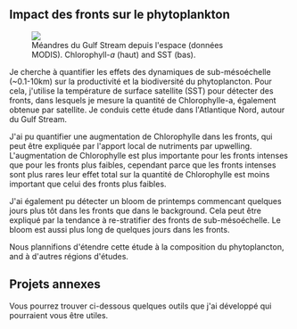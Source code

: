 
## Impact des fronts sur le phytoplankton

<figure style="width:75%">
    <img src="/assets/img/jet_combined_s.jpg">
    <figcaption>
    Méandres du Gulf Stream depuis l'espace (données MODIS). 
    Chlorophyll-<em>a</em> (haut) and SST (bas).
    </figcaption>
</figure>

Je cherche à quantifier les effets des dynamiques de sub-mésoéchelle (~0.1-10km) sur la productivité et la biodiversité du phytoplancton.
Pour cela, j'utilise la température de surface satellite (SST) pour détecter des fronts, dans lesquels je mesure la quantité de Chlorophylle-a, également obtenue par satellite.
Je conduis cette étude dans l'Atlantique Nord, autour du Gulf Stream.

J'ai pu quantifier une augmentation de Chlorophylle dans les fronts, qui peut être expliquée par l'apport local de nutriments par upwelling.
L'augmentation de Chlorophylle est plus importante pour les fronts intenses que pour les fronts plus faibles, cependant parce que les fronts intenses sont plus rares leur effet total sur la quantité de Chlorophylle est moins important que celui des fronts plus faibles.

J'ai également pu détecter un bloom de printemps commencant quelques jours plus tôt dans les fronts que dans le background. Cela peut être expliqué par la tendance à re-stratifier des fronts de sub-mésoéchelle. Le bloom est aussi plus long de quelques jours dans les fronts.

Nous plannifions d'étendre cette étude à la composition du phytoplancton, and à d'autres régions d'études.

## Projets annexes

Vous pourrez trouver ci-dessous quelques outils que j'ai développé qui pourraient vous être utiles.

